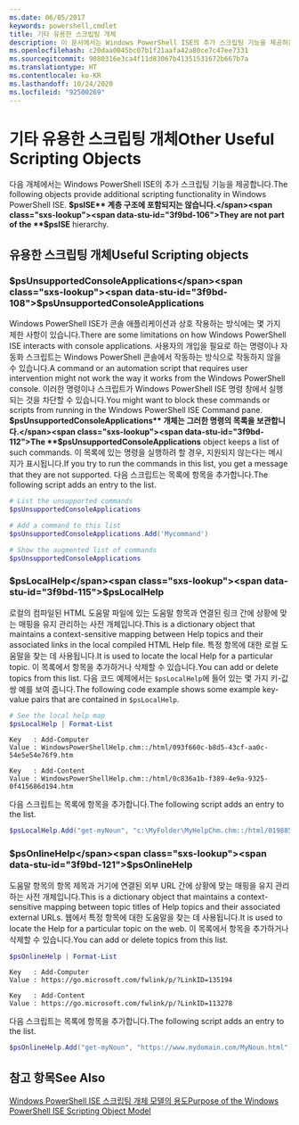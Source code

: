 ```yaml
---
ms.date: 06/05/2017
keywords: powershell,cmdlet
title: 기타 유용한 스크립팅 개체
description: 이 문서에서는 Windows PowerShell ISE의 추가 스크립팅 기능을 제공하는 개체에 대해 설명합니다.
ms.openlocfilehash: c20daa0045bc07b1f21aafa42a80ce7c47ee7331
ms.sourcegitcommit: 9080316e3ca4f11d83067b41351531672b667b7a
ms.translationtype: HT
ms.contentlocale: ko-KR
ms.lasthandoff: 10/24/2020
ms.locfileid: "92500269"
---
```

# <a name="other-useful-scripting-objects"></a><span data-ttu-id="3f9bd-104">기타 유용한 스크립팅 개체</span><span class="sxs-lookup"><span data-stu-id="3f9bd-104">Other Useful Scripting Objects</span></span>

<span data-ttu-id="3f9bd-105">다음 개체에서는 Windows PowerShell ISE의 추가 스크립팅 기능을 제공합니다.</span><span class="sxs-lookup"><span data-stu-id="3f9bd-105">The following objects provide additional scripting functionality in Windows PowerShell ISE.</span></span> <span data-ttu-id="3f9bd-106">**$psISE** 계층 구조에 포함되지는 않습니다.</span><span class="sxs-lookup"><span data-stu-id="3f9bd-106">They are not part of the **$psISE** hierarchy.</span></span>

## <a name="useful-scripting-objects"></a><span data-ttu-id="3f9bd-107">유용한 스크립팅 개체</span><span class="sxs-lookup"><span data-stu-id="3f9bd-107">Useful Scripting objects</span></span>

### <a name="psunsupportedconsoleapplications"></a><span data-ttu-id="3f9bd-108">$psUnsupportedConsoleApplications</span><span class="sxs-lookup"><span data-stu-id="3f9bd-108">$psUnsupportedConsoleApplications</span></span>

<span data-ttu-id="3f9bd-109">Windows PowerShell ISE가 콘솔 애플리케이션과 상호 작용하는 방식에는 몇 가지 제한 사항이 있습니다.</span><span class="sxs-lookup"><span data-stu-id="3f9bd-109">There are some limitations on how Windows PowerShell ISE interacts with console applications.</span></span> <span data-ttu-id="3f9bd-110">사용자의 개입을 필요로 하는 명령이나 자동화 스크립트는 Windows PowerShell 콘솔에서 작동하는 방식으로 작동하지 않을 수 있습니다.</span><span class="sxs-lookup"><span data-stu-id="3f9bd-110">A command or an automation script that requires user intervention might not work the way it works from the Windows PowerShell console.</span></span> <span data-ttu-id="3f9bd-111">이러한 명령이나 스크립트가 Windows PowerShell ISE 명령 창에서 실행되는 것을 차단할 수 있습니다.</span><span class="sxs-lookup"><span data-stu-id="3f9bd-111">You might want to block these commands or scripts from running in the Windows PowerShell ISE Command pane.</span></span> <span data-ttu-id="3f9bd-112">**$psUnsupportedConsoleApplications** 개체는 그러한 명령의 목록을 보관합니다.</span><span class="sxs-lookup"><span data-stu-id="3f9bd-112">The **$psUnsupportedConsoleApplications** object keeps a list of such commands.</span></span> <span data-ttu-id="3f9bd-113">이 목록에 있는 명령을 실행하려 할 경우, 지원되지 않는다는 메시지가 표시됩니다.</span><span class="sxs-lookup"><span data-stu-id="3f9bd-113">If you try to run the commands in this list, you get a message that they are not supported.</span></span> <span data-ttu-id="3f9bd-114">다음 스크립트는 목록에 항목을 추가합니다.</span><span class="sxs-lookup"><span data-stu-id="3f9bd-114">The following script adds an entry to the list.</span></span>

```powershell
# List the unsupported commands
$psUnsupportedConsoleApplications

# Add a command to this list
$psUnsupportedConsoleApplications.Add('Mycommand')

# Show the augmented list of commands
$psUnsupportedConsoleApplications
```

### <a name="pslocalhelp"></a><span data-ttu-id="3f9bd-115">$psLocalHelp</span><span class="sxs-lookup"><span data-stu-id="3f9bd-115">$psLocalHelp</span></span>

<span data-ttu-id="3f9bd-116">로컬의 컴파일된 HTML 도움말 파일에 있는 도움말 항목과 연결된 링크 간에 상황에 맞는 매핑을 유지 관리하는 사전 개체입니다.</span><span class="sxs-lookup"><span data-stu-id="3f9bd-116">This is a dictionary object that maintains a context-sensitive mapping between Help topics and their associated links in the local compiled HTML Help file.</span></span> <span data-ttu-id="3f9bd-117">특정 항목에 대한 로컬 도움말을 찾는 데 사용됩니다.</span><span class="sxs-lookup"><span data-stu-id="3f9bd-117">It is used to locate the local Help for a particular topic.</span></span> <span data-ttu-id="3f9bd-118">이 목록에서 항목을 추가하거나 삭제할 수 있습니다.</span><span class="sxs-lookup"><span data-stu-id="3f9bd-118">You can add or delete topics from this list.</span></span> <span data-ttu-id="3f9bd-119">다음 코드 예제에서는 `$psLocalHelp`에 들어 있는 몇 가지 키-값 쌍 예를 보여 줍니다.</span><span class="sxs-lookup"><span data-stu-id="3f9bd-119">The following code example shows some example key-value pairs that are contained in `$psLocalHelp`.</span></span>

```powershell
# See the local help map
$psLocalHelp | Format-List
```

```Output
Key   : Add-Computer
Value : WindowsPowerShellHelp.chm::/html/093f660c-b8d5-43cf-aa0c-54e5e54e76f9.htm

Key   : Add-Content
Value : WindowsPowerShellHelp.chm::/html/0c836a1b-f389-4e9a-9325-0f415686d194.htm
```

<span data-ttu-id="3f9bd-120">다음 스크립트는 목록에 항목을 추가합니다.</span><span class="sxs-lookup"><span data-stu-id="3f9bd-120">The following script adds an entry to the list.</span></span>

```powershell
$psLocalHelp.Add("get-myNoun", "c:\MyFolder\MyHelpChm.chm::/html/0198854a-1298-57ae-aa0c-87b5e5a84712.htm")
```

### <a name="psonlinehelp"></a><span data-ttu-id="3f9bd-121">$psOnlineHelp</span><span class="sxs-lookup"><span data-stu-id="3f9bd-121">$psOnlineHelp</span></span>

<span data-ttu-id="3f9bd-122">도움말 항목의 항목 제목과 거기에 연결된 외부 URL 간에 상황에 맞는 매핑을 유지 관리하는 사전 개체입니다.</span><span class="sxs-lookup"><span data-stu-id="3f9bd-122">This is a dictionary object that maintains a context-sensitive mapping between topic titles of Help topics and their associated external URLs.</span></span> <span data-ttu-id="3f9bd-123">웹에서 특정 항목에 대한 도움말을 찾는 데 사용됩니다.</span><span class="sxs-lookup"><span data-stu-id="3f9bd-123">It is used to locate the Help for a particular topic on the web.</span></span> <span data-ttu-id="3f9bd-124">이 목록에서 항목을 추가하거나 삭제할 수 있습니다.</span><span class="sxs-lookup"><span data-stu-id="3f9bd-124">You can add or delete topics from this list.</span></span>

```powershell
$psOnlineHelp | Format-List
```

```Output
Key   : Add-Computer
Value : https://go.microsoft.com/fwlink/p/?LinkID=135194

Key   : Add-Content
Value : https://go.microsoft.com/fwlink/p/?LinkID=113278
```

<span data-ttu-id="3f9bd-125">다음 스크립트는 목록에 항목을 추가합니다.</span><span class="sxs-lookup"><span data-stu-id="3f9bd-125">The following script adds an entry to the list.</span></span>

```powershell
$psOnlineHelp.Add("get-myNoun", "https://www.mydomain.com/MyNoun.html")
```

## <a name="see-also"></a><span data-ttu-id="3f9bd-126">참고 항목</span><span class="sxs-lookup"><span data-stu-id="3f9bd-126">See Also</span></span>

[<span data-ttu-id="3f9bd-127">Windows PowerShell ISE 스크립팅 개체 모델의 용도</span><span class="sxs-lookup"><span data-stu-id="3f9bd-127">Purpose of the Windows PowerShell ISE Scripting Object Model</span></span>](../components/ise/object-model/Purpose-of-the-Windows-PowerShell-ISE-Scripting-Object-Model.md)
